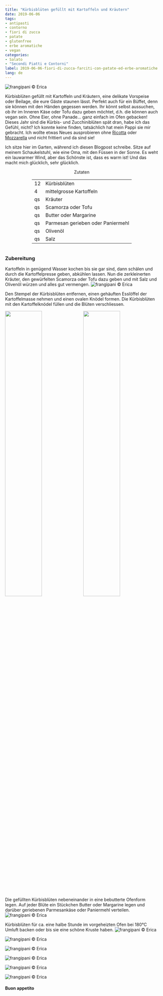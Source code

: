 ```yaml
---
title: "Kürbisblüten gefüllt mit Kartoffeln und Kräutern"
date: 2019-06-06
tags:
- antipasti
- contorno
- fiori di zucca
- patate
- glutenfree
- erbe aromatiche
- vegan
categories:
- Salato
- "Secondi Piatti e Contorni"
label: 2019-06-06-fiori-di-zucca-farciti-con-patate-ed-erbe-aromatiche
lang: de
---
```

![](../2019-06-06-fiori-di-zucca-farciti-con-patate-ed-erbe-aromatiche/header.jpeg "frangipani © Erica")

Kürbisblüten gefüllt mit Kartoffeln und Kräutern, eine delikate Vorspeise oder Beilage, die eure Gäste staunen lässt. Perfekt auch für ein Büffet, denn sie können mit den Händen gegessen werden. Ihr könnt selbst aussuchen, ob ihr im Inneren Käse oder Tofu dazu geben möchtet, d.h. die können auch vegan sein. Ohne Eier, ohne Panade... ganz einfach im Ofen gebacken! Dieses Jahr sind die Kürbis- und Zucchiniblüten spät dran, habe ich das Gefühl, nicht? Ich konnte keine finden, tatsächlich hat mein Pappi sie mir gebracht. Ich wollte etwas Neues ausprobieren ohne <a href="https://frangipani.raiano.ch/2015-04-25-fiori-di-zucca-ripieni-di-ricotta-e-spinaci/" target="_blank">Ricotta</a> oder <a href="https://frangipani.raiano.ch/2014-03-19-fiori-di-zucca-ripieni-di-mozzarella/" target="_blank">Mozzarella</a> und nicht frittiert und da sind sie! 

Ich sitze hier im Garten, während ich diesen Blogpost schreibe. Sitze auf meinem Schaukelstuhl, wie eine Oma, mit den Füssen in der Sonne. Es weht ein lauwarmer Wind, aber das Schönste ist, dass es warm ist! Und das macht mich glücklich, sehr glücklich.

<div id="wrapper" style="text-align: center">
  <div id="yourdiv" style="display: inline-block;">
    <div class="ingredients">
      <div class="ingredients-title">Zutaten</div>
      <table>
        <tbody>
          <tr>
            <td>12</td>
            <td>Kürbisblüten</td>
          </tr>
          <tr>
            <td>4</td>
            <td>mittelgrosse Kartoffeln</td>
          </tr>
          <tr>
            <td>qs</td>
            <td>Kräuter</td>
          </tr>
          <tr>
            <td>qs</td>
            <td>Scamorza oder Tofu</td>
          </tr>
          <tr>
            <td>qs</td>
            <td>Butter oder Margarine</td>
          </tr>
          <tr>
            <td>qs</td>
            <td>Parmesan gerieben oder Paniermehl</td>
          </tr>
          <tr>
            <td>qs</td>
            <td>Olivenöl</td>
          </tr>
          <tr>
            <td>qs</td>
            <td>Salz</td>    
          </tr>
        </tbody>
      </table>
    </div>
  </div>
</div>


<h3>
	<font color="grey">
		<i class="fa fa-cogs"></i>
	</font> Zubereitung
</h3>

Kartoffeln in genügend Wasser kochen bis sie gar sind, dann schälen und durch die Kartoffelpresse geben, abkühlen lassen. Nun die zerkleinerten Kräuter, den gewürfelten Scamorza oder Tofu dazu geben und mit Salz und Olivenöl würzen und alles gut vermengen.
![](../2019-06-06-fiori-di-zucca-farciti-con-patate-ed-erbe-aromatiche/patate.jpeg "frangipani © Erica")

Den Stempel der Kürbisblüten entfernen, einen gehäuften Esslöffel der Kartoffelmasse nehmen und einen ovalen Knödel formen. Die Kürbisblüten mit den Kartoffelknödel füllen und die Blüten verschliessen.
<p>
  <div style="width: 100%; margin-bottom: 0">
    <img style="float: left; width: 49%; margin-right: 1%" src="../2019-06-06-fiori-di-zucca-farciti-con-patate-ed-erbe-aromatiche/farcire1.jpeg" alt="" title="frangipani © Erica" />
    <img style="float: left; width: 49%; margin-left: 1%" src="../2019-06-06-fiori-di-zucca-farciti-con-patate-ed-erbe-aromatiche/farcire2.jpeg" alt="" title="frangipani © Erica" />
    <div style="clear: both"></div>
  </div>
</p>

Die gefüllten Kürbisblüten nebeneinander in eine bebutterte Ofenform legen. Auf jeder Blüte ein Stückchen Butter oder Margarine legen und darüber geriebenen Parmesankäse oder Paniermehl verteilen.
![](../2019-06-06-fiori-di-zucca-farciti-con-patate-ed-erbe-aromatiche/teglia.jpeg "frangipani © Erica")

Kürbisblüten für ca. eine halbe Stunde im vorgeheizten Ofen bei 180°C Umluft backen oder bis sie eine schöne Kruste haben.
![](../2019-06-06-fiori-di-zucca-farciti-con-patate-ed-erbe-aromatiche/risultato1.jpeg "frangipani © Erica")

![](../2019-06-06-fiori-di-zucca-farciti-con-patate-ed-erbe-aromatiche/risultato2.jpeg "frangipani © Erica")

![](../2019-06-06-fiori-di-zucca-farciti-con-patate-ed-erbe-aromatiche/risultato3.jpeg "frangipani © Erica")

![](../2019-06-06-fiori-di-zucca-farciti-con-patate-ed-erbe-aromatiche/risultato4.jpeg "frangipani © Erica")

![](../2019-06-06-fiori-di-zucca-farciti-con-patate-ed-erbe-aromatiche/risultato5.jpeg "frangipani © Erica")

![](../2019-06-06-fiori-di-zucca-farciti-con-patate-ed-erbe-aromatiche/risultato6.jpeg "frangipani © Erica")

<h4>Buon appetito
  <font color="red">
    <i class="fa fa-smile-o"></i>
  </font>
</h4>
